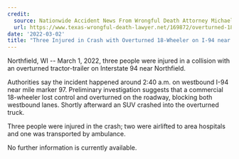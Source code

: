 ```yaml
---
credit:
  source: Nationwide Accident News From Wrongful Death Attorney Michael Grossman
  url: https://www.texas-wrongful-death-lawyer.net/169872/overturned-18w-accident-i94-northfield-wi.htm
date: '2022-03-02'
title: "Three Injured in Crash with Overturned 18-Wheeler on I-94 near Northfield, WI"
---
```

Northfield, WI -- March 1, 2022, three people were injured in a collision with an overturned tractor-trailer on Interstate 94 near Northfield.

Authorities say the incident happened around 2:40 a.m. on westbound I-94 near mile marker 97. Preliminary investigation suggests that a commercial 18-wheeler lost control and overturned on the roadway, blocking both westbound lanes. Shortly afterward an SUV crashed into the overturned truck.

Three people were injured in the crash; two were airlifted to area hospitals and one was transported by ambulance.

No further information is currently available.
